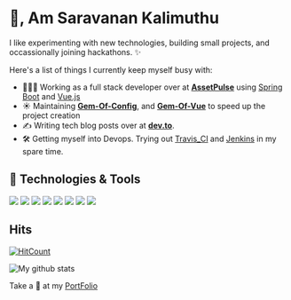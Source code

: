 # 👋, Am Saravanan Kalimuthu 

I like experimenting with new technologies, building small projects, and occassionally joining hackathons. ✨

Here's a list of things I currently keep myself busy with:

- 👩🏻‍💻 Working as a full stack developer over at **[AssetPulse](https://www.assetpulse.com/)** using [Spring Boot](https://spring.io/) and [Vue.js](https://vuejs.org/)
- ☀️ Maintaining **[Gem-Of-Config](httpshttps://github.com/sarvarunajvm/gem-of-config)**, and **[Gem-Of-Vue](https://github.com/sarvarunajvm/gem-of-view)** to speed up the project creation
- ✍️ Writing tech blog posts over at **[dev.to](https://dev.to/sarvarunajvm)**.
- 🛠 Getting myself into Devops. Trying out [Travis_CI](https://travis-ci.com/dashboard) and [Jenkins](https://www.jenkins.io/) in my spare time.

## 🔧 Technologies & Tools
![](https://img.shields.io/badge/OS-Linux-informational?style=flat&logo=linux&logoColor=white&color=f9aa33)
![](https://img.shields.io/badge/Editor-IntelliJ_IDEA-informational?style=flat&logo=intellij-idea&logoColor=white&color=f9aa33)
![](https://img.shields.io/badge/Code-Java-informational?style=flat&logo=java&logoColor=white&color=f9aa33)
![](https://img.shields.io/badge/Code-Spring-informational?style=flat&logo=spring&logoColor=white&color=f9aa33)
![](https://img.shields.io/badge/Code-JavaScript-informational?style=flat&logo=javascript&logoColor=white&color=f9aa33)
![](https://img.shields.io/badge/Code-Vue-informational?style=flat&logo=vue.js&logoColor=white&color=f9aa33)
![](https://img.shields.io/badge/Tools-PostgreSQL-informational?style=flat&logo=postgresql&logoColor=white&color=f9aa33)
![](https://img.shields.io/badge/Tools-Docker-informational?style=flat&logo=docker&logoColor=white&color=f9aa33)

## Hits
[![HitCount](http://hits.dwyl.com/sarvarunajvm/https://githubcom/sarvarunajvm/sarvarunajvm.svg)](http://hits.dwyl.com/sarvarunajvm/https://githubcom/sarvarunajvm/sarvarunajvm)

   ![My github stats](https://github-readme-stats.vercel.app/api?username=sarvarunajvm&show_icons=true&theme=synthwave)
   
   Take a 👀 at my [PortFolio](https://saravarunajvm.netlify.app/)
